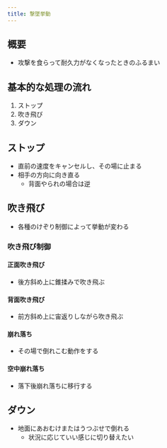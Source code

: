 ```yaml
---
title: 撃墜挙動
---
```


## 概要
* 攻撃を食らって耐久力がなくなったときのふるまい

## 基本的な処理の流れ
1. ストップ
1. 吹き飛び
1. ダウン

## ストップ
* 直前の速度をキャンセルし、その場に止まる
* 相手の方向に向き直る
    * 背面やられの場合は逆

## 吹き飛び
* 各種のけぞり制御によって挙動が変わる

### 吹き飛び制御
#### 正面吹き飛び
* 後方斜め上に錐揉みで吹き飛ぶ
#### 背面吹き飛び
* 前方斜め上に宙返りしながら吹き飛ぶ
#### 崩れ落ち
* その場で倒れこむ動作をする
#### 空中崩れ落ち
* 落下後崩れ落ちに移行する

## ダウン
* 地面にあおむけまたはうつぶせで倒れる
    * 状況に応じていい感じに切り替えたい

